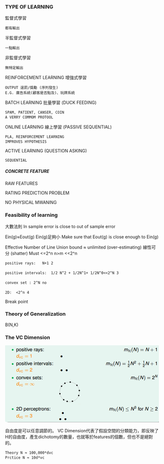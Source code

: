 ### TYPE OF LEARNING
監督式學習

	都有輸出
	
半監督式學習
		
	一點輸出

非監督式學習
	
	無特定輸出
	
REINFORCEMENT LEARNING 增強式學習
	
	OUTPUT 逞罰/獎勵 (序列發生)
	E.G. 廣告系統(顧客是否點及)、玩牌系統

BATCH LEARNING 批量學習 (DUCK FEEDING)

	SPAM, PATIENT, CANSER, COIN 
	A VERRY COMMOM PROTOOL

ONLINE LEARNING 線上學習 (PASSIVE SEQUENTIAL)

	PLA, REINFORCEMENT LEARNING
	IMPROVES HYPOTHESIS

ACTIVE LEARNING (QUESTION ASKING) 

	SEQUENTIAL

##### CONCRETE FEATURE 

RAW FEATURES

RATING PREDICTION PROBLEM

NO PHYSICAL MWANING 


### Feasibility of learning 
大數法則
In sample error is close to out of sample error


Ein(g)≈Eout(g)
Ein(g)足夠小
Make sure that Eout(g) is close enough to Ein(g)


Effective Number of Line
Union bound ≈ unlimited (over-estimating)
線性可分 (shatter)
Must <=2^n 
n>m <<2^n 
 

	positive rays:   N+1 2

	positive intervals:  1/2 N^2 + 1/2N^1+ 1/2N^0<<2^N 3

	convex set : 2^N no

	2D:  <2^n 4

Break point

### Theory of Generalization
B(N,K)

### The VC Dimension  

![image](https://github.com/shinmao/ML-_-DL/blob/dev3/5b5689131a6c3.png)

自由度是可以任意調節的。 VC Dimension代表了假設空間的分類能力，即反映了H的自由度，產生dichotomy的數量，也就等於features的個數，但也不是絕對的。


	Theory N ≈ 100,000*dvc 
	Prctice N ≈ 10d*vc
